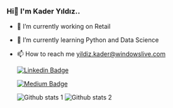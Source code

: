 ### Hi🌟 I'm Kader Yıldız..

- 🔭 I’m currently working on Retail
- 🌱 I’m currently learning Python and Data Science
- 📫 How to reach me yildiz.kader@windowslive.com

   [![Linkedin Badge](https://img.shields.io/badge/kaderyildiz-follow%20on%20linkedin-blue?style=for-the-badge&logo=linkedin)](https://www.linkedin.com/in/kaderyildiz/)

   [![Medium Badge](https://img.shields.io/badge/-kaderyildiz-757575?style=flat-quare&labelColor=757575&logo=Medium&logoColor=white&link=link)](https://kaderyildiz.medium.com/)
   
   ![Github stats 1](https://github-readme-stats.vercel.app/api?username=kadery90&show_icons=true&theme=gradient) 
   ![Github stats 2](https://github-readme-stats.vercel.app/api?username=kadery90&show_icons=true&theme=radical)
  
 
